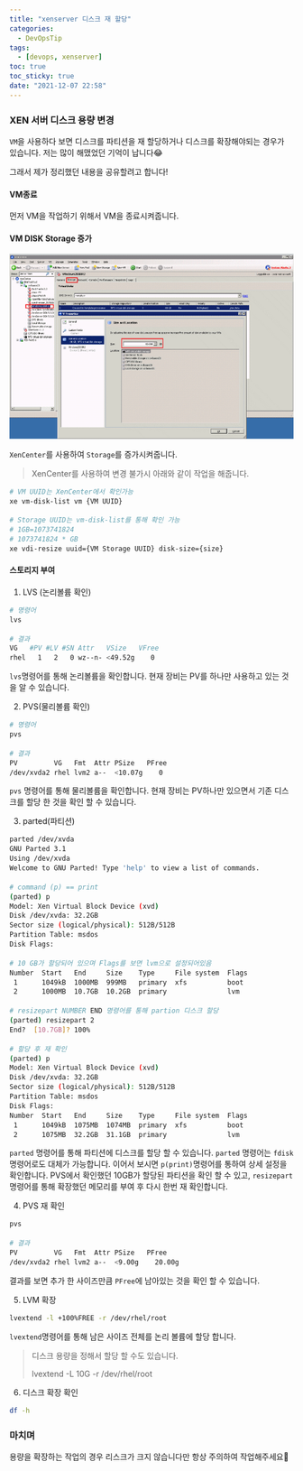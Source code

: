 ```yaml
---
title: "xenserver 디스크 재 할당"
categories:
  - DevOpsTip
tags:
  - [devops, xenserver]
toc: true
toc_sticky: true
date: "2021-12-07 22:58"
---
```


### XEN 서버 디스크 용량 변경

``VM``을 사용하다 보면 디스크를 파티션을 재 할당하거나 디스크를 확장해야되는 경우가 있습니다. 저는 많이 해맸었던 기억이 납니다😂

그래서 제가 정리했던 내용을 공유할려고 합니다!

#### VM종료

먼저 VM을 작업하기 위해서 VM을 종료시켜줍니다.

#### VM DISK Storage 증가

![How to Extend the Virtual Disk Size of a XenVM](../../../assets/images/posts/2021-12-02-post-install-harbor%20(copy)/0EM60000000USDZ.png)

``XenCenter``를 사용하여 ``Storage``를 증가시켜줍니다.

> XenCenter를 사용하여 변경 불가시 아래와 같이 작업을 해줍니다.

```bash
# VM UUID는 XenCenter에서 확인가능
xe vm-disk-list vm {VM UUID}

# Storage UUID는 vm-disk-list를 통해 확인 가능
# 1GB=1073741824
# 1073741824 * GB
xe vdi-resize uuid={VM Storage UUID} disk-size={size}
```

#### 스토리지 부여

1. LVS (논리볼륨 확인)

```bash
# 명령어
lvs

# 결과
VG   #PV #LV #SN Attr   VSize   VFree
rhel   1   2   0 wz--n- <49.52g    0 
```

``lvs``명령어를 통해 논리볼륨을 확인합니다. 현재 장비는 PV를 하나만 사용하고 있는 것을 알 수 있습니다.

2. PVS(물리볼륨 확인)

```bash
# 명령어
pvs

# 결과
PV         VG   Fmt  Attr PSize   PFree
/dev/xvda2 rhel lvm2 a--  <10.07g    0  
```

``pvs`` 명령어를 통해 물리볼륨을 확인합니다. 현재 장비는 PV하나만 있으면서 기존 디스크를 할당 한 것을 확인 할 수 있습니다.

3. parted(파티션)

```bash
parted /dev/xvda
GNU Parted 3.1
Using /dev/xvda
Welcome to GNU Parted! Type 'help' to view a list of commands.

# command (p) == print
(parted) p           
Model: Xen Virtual Block Device (xvd)
Disk /dev/xvda: 32.2GB
Sector size (logical/physical): 512B/512B
Partition Table: msdos
Disk Flags:

# 10 GB가 할당되어 있으며 Flags를 보면 lvm으로 설정되어있음
Number  Start   End     Size    Type     File system  Flags
 1      1049kB  1000MB  999MB   primary  xfs          boot
 2      1000MB  10.7GB  10.2GB  primary               lvm
 
# resizepart NUMBER END 명령어를 통해 partion 디스크 할당
(parted) resizepart 2                                                     
End?  [10.7GB]? 100%

# 할당 후 재 확인
(parted) p
Model: Xen Virtual Block Device (xvd)
Disk /dev/xvda: 32.2GB
Sector size (logical/physical): 512B/512B
Partition Table: msdos
Disk Flags:
Number  Start   End     Size    Type     File system  Flags
 1      1049kB  1075MB  1074MB  primary  xfs          boot
 2      1075MB  32.2GB  31.1GB  primary               lvm
```

``parted`` 명령어를 통해 파티션에 디스크를 할당 할 수 있습니다. ``parted`` 명령어는 ``fdisk``명령어로도 대체가 가능합니다. 이어서 보시면 ``p(print)``명령어를 통하여 상세 설정을 확인합니다. PVS에서 확인했던 10GB가 할당된 파티션을 확인 할 수 있고, ``resizepart``명령어를 통해 확장했던 메모리를 부여 후 다시 한번 재 확인합니다.

4. PVS 재 확인

```bash
pvs

# 결과
PV         VG   Fmt  Attr PSize   PFree
/dev/xvda2 rhel lvm2 a--  <9.00g    20.00g 
```

결과를 보면 추가 한 사이즈만큼 ``PFree``에 남아있는 것을 확인 할 수 있습니다.

5. LVM 확장

```bash
lvextend -l +100%FREE -r /dev/rhel/root
```

``lvextend``명령어를 통해 남은 사이즈 전체를 논리 볼륨에 할당 합니다.

> 디스크 용량을 정해서 할당 할 수도 있습니다.
>
> lvextend -L 10G -r /dev/rhel/root

6. 디스크 확장 확인

```bash
df -h
```

### 마치며

용량을 확장하는 작업의 경우 리스크가 크지 않습니다만 항상 주의하여 작업해주세요👏
